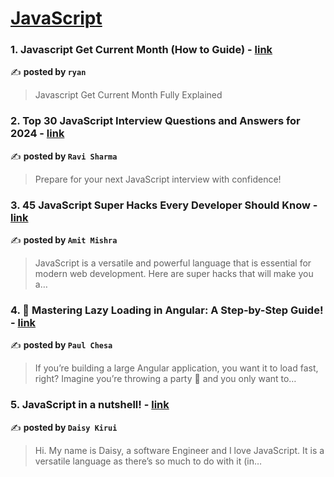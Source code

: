 
<h1><a href=https://medium.com/tag/javascript-development/recommended target="_blank" rel="noopener noreferrer">JavaScript</a></h1>
<h3>1. Javascript Get Current Month (How to Guide) - <a href="https://medium.com/@ryan_forrester_/javascript-get-current-month-how-to-guide-e66d72f72a49" target="_blank" rel="noopener noreferrer">link</a></h3>

✍️ **posted by `ryan`**

<blockquote>Javascript Get Current Month Fully Explained</blockquote>

<h3>2. Top 30 JavaScript Interview Questions and Answers for 2024 - <a href="https://medium.com/@javascriptcentric/top-30-javascript-interview-questions-and-answers-for-2024-7f1e2d1d0638" target="_blank" rel="noopener noreferrer">link</a></h3>

✍️ **posted by `Ravi Sharma`**

<blockquote>Prepare for your next JavaScript interview with confidence!</blockquote>

<h3>3. 45 JavaScript Super Hacks Every Developer Should Know - <a href="https://medium.com/dev-genius/45-javascript-super-hacks-every-developer-should-know-92aecfb33ee8" target="_blank" rel="noopener noreferrer">link</a></h3>

✍️ **posted by `Amit Mishra`**

<blockquote>JavaScript is a versatile and powerful language that is essential for modern web development. Here are super hacks that will make you a…</blockquote>

<h3>4. 🚀 Mastering Lazy Loading in Angular: A Step-by-Step Guide! - <a href="https://medium.com/@paul-chesa/mastering-lazy-loading-in-angular-a-step-by-step-guide-6a65385b4f17" target="_blank" rel="noopener noreferrer">link</a></h3>

✍️ **posted by `Paul Chesa`**

<blockquote>If you’re building a large Angular application, you want it to load fast, right? Imagine you’re throwing a party 🎉 and you only want to…</blockquote>

<h3>5. JavaScript in a nutshell! - <a href="https://medium.com/@daisykirui/javascript-in-a-nutshell-669dab5b6e78" target="_blank" rel="noopener noreferrer">link</a></h3>

✍️ **posted by `Daisy Kirui`**

<blockquote>Hi. My name is Daisy, a software Engineer and I love JavaScript. It is a versatile language as there’s so much to do with it (in…</blockquote>

